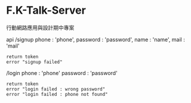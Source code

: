 F.K-Talk-Server
===============

行動網路應用與設計期中專案

api
/signup
      phone : 'phone',
      password : 'password',
      name : 'name',
      mail : 'mail'
    
    return token
    error "signup failed"
    
/login
      phone : 'phone'
      password : 'password'
      
    return token
    error "login failed : wrong password"
    error "login failed : phone not found"

